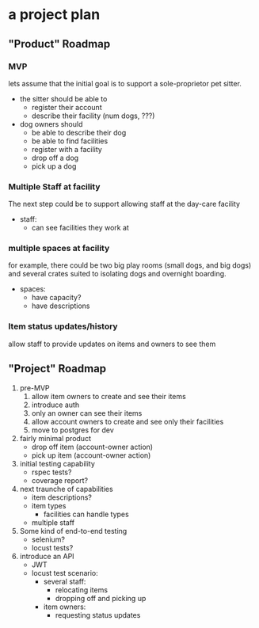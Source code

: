 # a project plan

## "Product" Roadmap
### MVP
lets assume that the initial goal is to support a sole-proprietor pet sitter.
* the sitter should be able to 
   * register their account
   * describe their facility (num dogs, ???)
* dog owners should
   * be able to describe their dog
   * be able to find facilities
   * register with a facility
   * drop off a dog
   * pick up a dog

### Multiple Staff at facility
The next step could be to support allowing staff at the day-care facility
* staff:
   * can see facilities they work at

### multiple spaces at facility
for example, there could be two big play rooms (small dogs, and big dogs) and several crates suited to isolating dogs and overnight boarding.
* spaces:
   * have capacity?
   * have descriptions

### Item status updates/history
allow staff to provide updates on items and owners to see them

## "Project" Roadmap
1. pre-MVP
   1. allow item owners to create and see their items
   1. introduce auth
   1. only an owner can see their items
   1. allow account owners to create and see only their facilities
   1. move to postgres for dev
1. fairly minimal product
   - drop off item (account-owner action)
   - pick up item (account-owner action)
1. initial testing capability
   - rspec tests? 
   - coverage report?
1. next traunche of capabilities
   - item descriptions?
   - item types
      - facilities can handle types
   - multiple staff
1. Some kind of end-to-end testing
   - selenium?
   - locust tests?
1. introduce an API
   - JWT
   - locust test scenario:
      - several staff:
         - relocating items
         - dropping off and picking up
      - item owners:
         - requesting status updates

## 
